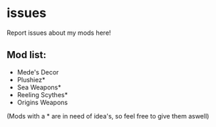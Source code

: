 # issues
Report issues about my mods here!
## Mod list:
- Mede's Decor
- Plushiez*
- Sea Weapons*
- Reeling Scythes*
- Origins Weapons

(Mods with a * are in need of idea's, so feel free to give them aswell)
